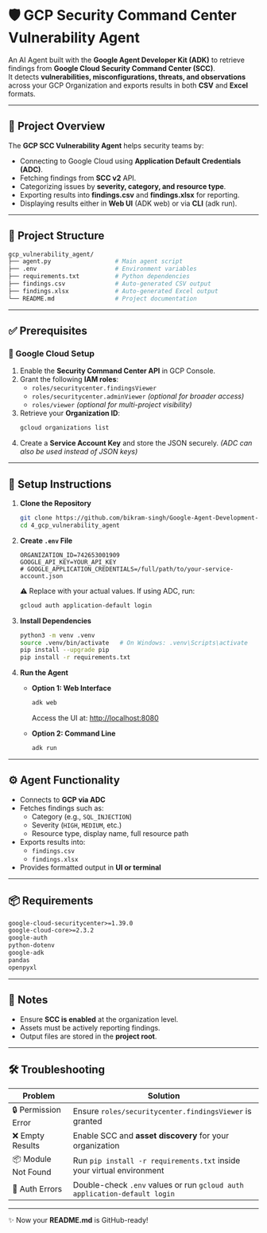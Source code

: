 # 🛡️ GCP Security Command Center Vulnerability Agent  

An AI Agent built with the **Google Agent Developer Kit (ADK)** to retrieve findings from **Google Cloud Security Command Center (SCC)**.  
It detects **vulnerabilities, misconfigurations, threats, and observations** across your GCP Organization and exports results in both **CSV** and **Excel** formats.  

---

## 📖 Project Overview  

The **GCP SCC Vulnerability Agent** helps security teams by:  
- Connecting to Google Cloud using **Application Default Credentials (ADC)**.  
- Fetching findings from **SCC v2** API.  
- Categorizing issues by **severity, category, and resource type**.  
- Exporting results into **findings.csv** and **findings.xlsx** for reporting.  
- Displaying results either in **Web UI** (ADK web) or via **CLI** (adk run).  

---

## 📁 Project Structure  

```bash
gcp_vulnerability_agent/
├── agent.py                  # Main agent script
├── .env                      # Environment variables
├── requirements.txt          # Python dependencies
├── findings.csv              # Auto-generated CSV output
├── findings.xlsx             # Auto-generated Excel output
└── README.md                 # Project documentation
```

---

## ✅ Prerequisites  

### 🔧 Google Cloud Setup  
1. Enable the **Security Command Center API** in GCP Console.  
2. Grant the following **IAM roles**:  
   - `roles/securitycenter.findingsViewer`  
   - `roles/securitycenter.adminViewer` *(optional for broader access)*  
   - `roles/viewer` *(optional for multi-project visibility)*  
3. Retrieve your **Organization ID**:  
   ```bash
   gcloud organizations list
   ```  
4. Create a **Service Account Key** and store the JSON securely. *(ADC can also be used instead of JSON keys)*  

---

## 🚀 Setup Instructions  

1. **Clone the Repository**  
   ```bash
   git clone https://github.com/bikram-singh/Google-Agent-Development-Kit/tree/main/4_gcp_vulnerability_agent
   cd 4_gcp_vulnerability_agent
   ```

2. **Create `.env` File**  
   ```env
   ORGANIZATION_ID=742653001909
   GOOGLE_API_KEY=YOUR_API_KEY
   # GOOGLE_APPLICATION_CREDENTIALS=/full/path/to/your-service-account.json
   ```  
   ⚠️ Replace with your actual values. If using ADC, run:  
   ```bash
   gcloud auth application-default login
   ```

3. **Install Dependencies**  
   ```bash
   python3 -m venv .venv
   source .venv/bin/activate   # On Windows: .venv\Scripts\activate
   pip install --upgrade pip
   pip install -r requirements.txt
   ```

4. **Run the Agent**  

   - **Option 1: Web Interface**  
     ```bash
     adk web
     ```  
     Access the UI at: [http://localhost:8080](http://localhost:8080)  

   - **Option 2: Command Line**  
     ```bash
     adk run
     ```

---

## ⚙️ Agent Functionality  

- Connects to **GCP via ADC**  
- Fetches findings such as:  
  - Category (e.g., `SQL_INJECTION`)  
  - Severity (`HIGH`, `MEDIUM`, etc.)  
  - Resource type, display name, full resource path  
- Exports results into:  
  - `findings.csv`  
  - `findings.xlsx`  
- Provides formatted output in **UI or terminal**  

---

## 📦 Requirements  

```txt
google-cloud-securitycenter>=1.39.0
google-cloud-core>=2.3.2
google-auth
python-dotenv
google-adk
pandas
openpyxl
```

---

## 📝 Notes  

- Ensure **SCC is enabled** at the organization level.  
- Assets must be actively reporting findings.  
- Output files are stored in the **project root**.  

---

## 🛠 Troubleshooting  

| Problem              | Solution                                                                 |
|----------------------|---------------------------------------------------------------------------|
| 🔒 Permission Error  | Ensure `roles/securitycenter.findingsViewer` is granted                  |
| ❌ Empty Results     | Enable SCC and **asset discovery** for your organization                 |
| 📦 Module Not Found  | Run `pip install -r requirements.txt` inside your virtual environment    |
| 🔑 Auth Errors       | Double-check `.env` values or run `gcloud auth application-default login` |

---

✨ Now your **README.md** is GitHub-ready!  
